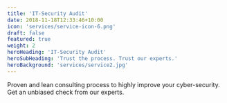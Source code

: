 ```yaml
---
title: 'IT-Security Audit'
date: 2018-11-18T12:33:46+10:00
icon: 'services/service-icon-6.png'
draft: false
featured: true
weight: 2
heroHeading: 'IT-Security Audit'
heroSubHeading: 'Trust the process. Trust our experts.'
heroBackground: 'services/service2.jpg'
---
```


Proven and lean consulting process to highly improve your cyber-security. Get an unbiased check from our experts.
